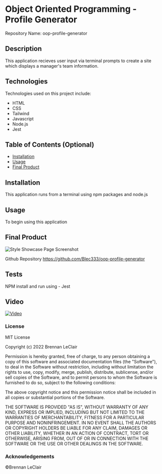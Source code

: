 # Object Oriented Programming - Profile Generator

Repository Name: oop-profile-generator

## Description 

This application recieves user input via terminal prompts to create a site which displays a manager's team information.


## Technologies

Technologies used on this project include:
* HTML
* CSS
* Tailwind
* Javascript
* Node.js
* Jest


## Table of Contents (Optional)

* [Installation](#installation)
* [Usage](#usage)
* [Final Product](#Final_Product)

## Installation

This application runs from a terminal using npm packages and node.js

## Usage 

To begin using this application 

## Final Product

<img title="image" alt="Style Showcase Page Screenshot" src="./assets/images/video-gif.gif">


Github Repository
https://github.com/Blec333/oop-profile-generator


## Tests

NPM install and run using - Jest

## Video

[![Video](./assets/images/performance.gif)](https://drive.google.com/open?id=1RnYptbggHiLa4ad4gx0Ljy6pauSCucVo&authuser=bleclair3%40gmail.com&usp=drive_fs "Video")

### License

MIT License

Copyright (c) 2022 Brennan LeClair

Permission is hereby granted, free of charge, to any person obtaining a copy
of this software and associated documentation files (the "Software"), to deal
in the Software without restriction, including without limitation the rights
to use, copy, modify, merge, publish, distribute, sublicense, and/or sell
copies of the Software, and to permit persons to whom the Software is
furnished to do so, subject to the following conditions:

The above copyright notice and this permission notice shall be included in all
copies or substantial portions of the Software.

THE SOFTWARE IS PROVIDED "AS IS", WITHOUT WARRANTY OF ANY KIND, EXPRESS OR
IMPLIED, INCLUDING BUT NOT LIMITED TO THE WARRANTIES OF MERCHANTABILITY,
FITNESS FOR A PARTICULAR PURPOSE AND NONINFRINGEMENT. IN NO EVENT SHALL THE
AUTHORS OR COPYRIGHT HOLDERS BE LIABLE FOR ANY CLAIM, DAMAGES OR OTHER
LIABILITY, WHETHER IN AN ACTION OF CONTRACT, TORT OR OTHERWISE, ARISING FROM,
OUT OF OR IN CONNECTION WITH THE SOFTWARE OR THE USE OR OTHER DEALINGS IN THE
SOFTWARE.


### Acknowledgements

©Brennan LeClair
